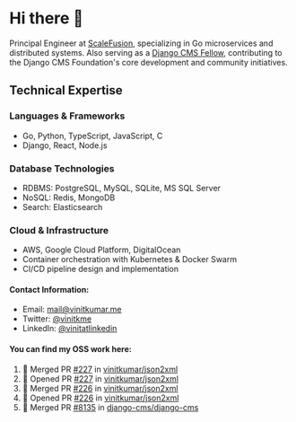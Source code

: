 # Hi there 👋

Principal Engineer at [ScaleFusion](https://scalefusion.com/), specializing in Go microservices and distributed systems. Also serving as a [Django CMS Fellow](https://www.django-cms.org/en/blog/2024/11/07/welcoming-vinit-kumar-as-the-newest-django-cms-fellow/), contributing to the Django CMS Foundation's core development and community initiatives.

## Technical Expertise

### Languages & Frameworks

- Go, Python, TypeScript, JavaScript, C
- Django, React, Node.js

### Database Technologies
- RDBMS: PostgreSQL, MySQL, SQLite, MS SQL Server
- NoSQL: Redis, MongoDB
- Search: Elasticsearch

### Cloud & Infrastructure
- AWS, Google Cloud Platform, DigitalOcean
- Container orchestration with Kubernetes & Docker Swarm
- CI/CD pipeline design and implementation


#### Contact Information:

- Email: <a href="mailto:mail@vinitkumar.me">mail@vinitkumar.me</a>
- Twitter: [@vinitkme](https://twitter.com/vinitkme)
- LinkedIn: [@vinitatlinkedin](https://www.linkedin.com/in/vinitatlinkedin/)  

#### You can find my OSS work here:

<!--START_SECTION:activity-->
1. 🎉 Merged PR [#227](https://github.com/vinitkumar/json2xml/pull/227) in [vinitkumar/json2xml](https://github.com/vinitkumar/json2xml)
2. 💪 Opened PR [#227](https://github.com/vinitkumar/json2xml/pull/227) in [vinitkumar/json2xml](https://github.com/vinitkumar/json2xml)
3. 🎉 Merged PR [#226](https://github.com/vinitkumar/json2xml/pull/226) in [vinitkumar/json2xml](https://github.com/vinitkumar/json2xml)
4. 💪 Opened PR [#226](https://github.com/vinitkumar/json2xml/pull/226) in [vinitkumar/json2xml](https://github.com/vinitkumar/json2xml)
5. 🎉 Merged PR [#8135](https://github.com/django-cms/django-cms/pull/8135) in [django-cms/django-cms](https://github.com/django-cms/django-cms)
<!--END_SECTION:activity-->
